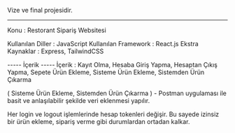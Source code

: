 Vize ve final projesidir.

-----------------

Konu : Restorant Sipariş Websitesi

Kullanılan Diller : JavaScript
Kullanılan Framework : React.js
Ekstra Kaynaklar : Express, TailwindCSS


----- İçerik -----
İçerik : Kayıt Olma, Hesaba Giriş Yapma, Hesaptan Çıkış Yapma, Sepete Ürün Ekleme, Sisteme Ürün Ekleme, Sistemden Ürün Çıkarma

( Sisteme Ürün Ekleme, Sistemden Ürün Çıkarma ) - Postman uygulaması ile basit ve anlaşılabilir şekilde veri eklenmesi yapılır.

Her login ve logout işlemlerinde hesap tokenleri değişir. Bu sayede izinsiz bir ürün ekleme, sipariş verme gibi durumlardan ortadan kalkar.
